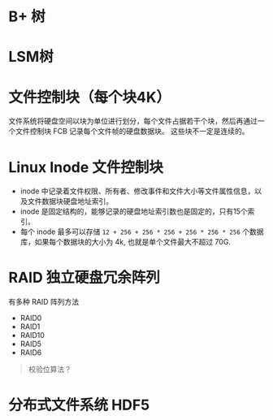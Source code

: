 # B+ 树
# LSM树
# 文件控制块（每个块4K）
文件系统将硬盘空间以块为单位进行划分，每个文件占据若干个块，然后再通过一个文件控制块 FCB 记录每个文件帧的硬盘数据块。
这些块不一定是连续的。

# Linux Inode 文件控制块
- inode 中记录着文件权限、所有者、修改事件和文件大小等文件属性信息，以及文件数据块硬盘地址索引。
- inode 是固定结构的，能够记录的硬盘地址索引数也是固定的，只有15个索引。
- 每个 inode 最多可以存储 `12 + 256 + 256 * 256 + 256 * 256 * 256` 个数据库，如果每个数据块的大小为 4k, 也就是单个文件最大不超过 70G.

# RAID 独立硬盘冗余阵列

有多种 RAID 阵列方法
- RAID0
- RAID1
- RAID10
- RAID5
- RAID6

> 校验位算法？

# 分布式文件系统 HDF5
